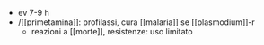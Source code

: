 - ev 7-9 h
- /[[primetamina]]: profilassi, cura [[malaria]] se [[plasmodium]]-r
	- reazioni a [[morte]], resistenze: uso limitato